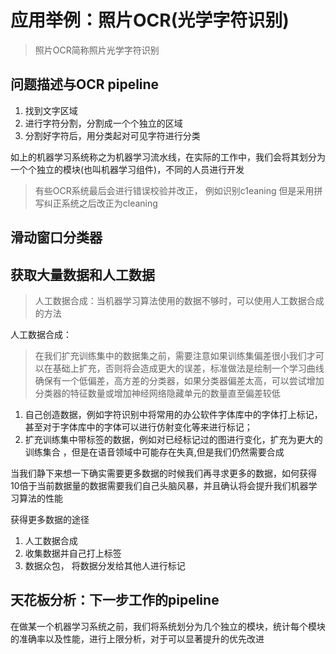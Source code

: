 # 应用举例：照片OCR(光学字符识别)
> 照片OCR简称照片光学字符识别

## 问题描述与OCR pipeline
1. 找到文字区域
2. 进行字符分割，分割成一个个独立的区域
3. 分割好字符后，用分类起对可见字符进行分类

如上的机器学习系统称之为机器学习流水线，在实际的工作中，我们会将其划分为一个个独立的模块(也叫机器学习组件)，不同的人员进行开发

> 有些OCR系统最后会进行错误校验并改正， 例如识别c1eaning 但是采用拼写纠正系统之后改正为cleaning


## 滑动窗口分类器

## 获取大量数据和人工数据
> 人工数据合成：当机器学习算法使用的数据不够时，可以使用人工数据合成的方法


人工数据合成：
> 在我们扩充训练集中的数据集之前，需要注意如果训练集偏差很小我们才可以在基础上扩充，否则将会造成更大的误差，标准做法是绘制一个学习曲线确保有一个低偏差，高方差的分类器，如果分类器偏差太高，可以尝试增加分类器的特征数量或增加神经网络隐藏单元的数量直至偏差较低
1. 自己创造数据，例如字符识别中将常用的办公软件字体库中的字体打上标记，甚至对于字体库中的字体可以进行仿射变化等来进行标记；
2. 扩充训练集中带标签的数据，例如对已经标记过的图进行变化，扩充为更大的训练集合 ，但是在语音领域中可能存在失真,但是我们仍然需要合成


当我们静下来想一下确实需要更多数据的时候我们再寻求更多的数据，如何获得10倍于当前数据量的数据需要我们自己头脑风暴，并且确认将会提升我们机器学习算法的性能


获得更多数据的途径
1. 人工数据合成
2. 收集数据并自己打上标签
3. 数据众包， 将数据分发给其他人进行标记

## 天花板分析：下一步工作的pipeline


在做某一个机器学习系统之前，我们将系统划分为几个独立的模块，统计每个模块的准确率以及性能，进行上限分析，对于可以显著提升的优先改进